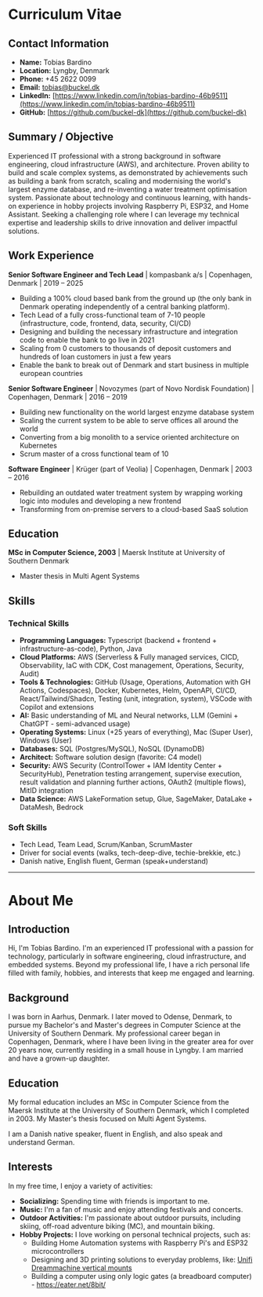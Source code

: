 # Curriculum Vitae

## **Contact Information**

* **Name:** Tobias Bardino  
* **Location:** Lyngby, Denmark  
* **Phone:** \+45 2622 0099  
* **Email:** tobias@buckel.dk  
* **LinkedIn:** [https://www.linkedin.com/in/tobias-bardino-46b9511](https://www.linkedin.com/in/tobias-bardino-46b9511)  
* **GitHub:** [https://github.com/buckel-dk](https://github.com/buckel-dk)

##

## **Summary / Objective**

Experienced IT professional with a strong background in software engineering, cloud infrastructure (AWS), and architecture. Proven ability to build and scale complex systems, as demonstrated by achievements such as building a bank from scratch, scaling and modernising the world's largest enzyme database, and re-inventing a water treatment optimisation system. Passionate about technology and continuous learning, with hands-on experience in hobby projects involving Raspberry Pi, ESP32, and Home Assistant. Seeking a challenging role where I can leverage my technical expertise and leadership skills to drive innovation and deliver impactful solutions.

## **Work Experience**

**Senior Software Engineer and Tech Lead** | kompasbank a/s | Copenhagen, Denmark | 2019 – 2025

* Building a 100% cloud based bank from the ground up (the only bank in Denmark operating independently of a central banking platform).  
* Tech Lead of a fully cross-functional team of 7-10 people (infrastructure, code, frontend, data, security, CI/CD)  
* Designing and building the necessary infrastructure and integration code to enable the bank to go live in 2021  
* Scaling from 0 customers to thousands of deposit customers and hundreds of loan customers in just a few years  
* Enable the bank to break out of Denmark and start business in multiple european countries

**Senior Software Engineer** | Novozymes (part of Novo Nordisk Foundation) | Copenhagen, Denmark | 2016 – 2019

* Building new functionality on the world largest enzyme database system  
* Scaling the current system to be able to serve offices all around the world  
* Converting from a big monolith to a service oriented architecture on Kubernetes  
* Scrum master of a cross functional team of 10

**Software Engineer** | Krüger (part of Veolia) | Copenhagen, Denmark | 2003 – 2016

* Rebuilding an outdated water treatment system by wrapping working logic into modules and developing a new frontend  
* Transforming from on-premise servers to a cloud-based SaaS solution

## **Education**

**MSc in Computer Science, 2003** | Maersk Institute at University of Southern Denmark

* Master thesis in Multi Agent Systems

## **Skills**

### **Technical Skills**

* **Programming Languages:** Typescript (backend \+ frontend \+ infrastructure-as-code), Python, Java  
* **Cloud Platforms:** AWS (Serverless & Fully managed services, CICD, Observability, IaC with CDK, Cost management, Operations, Security, Audit)  
* **Tools & Technologies:** GitHub (Usage, Operations, Automation with GH Actions, Codespaces), Docker, Kubernetes, Helm, OpenAPI, CI/CD, React/Tailwind/Shadcn, Testing (unit, integration, system), VSCode with Copilot and extensions  
* **AI:** Basic understanding of ML and Neural networks, LLM (Gemini \+ ChatGPT \- semi-advanced usage)  
* **Operating Systems:** Linux (+25 years of everything), Mac (Super User), Windows (User)  
* **Databases:** SQL (Postgres/MySQL), NoSQL (DynamoDB)  
* **Architect:** Software solution design (favorite: C4 model)  
* **Security:** AWS Security (ControlTower \+ IAM Identity Center \+ SecurityHub), Penetration testing arrangement, supervise execution, result validation and planning further actions, OAuth2 (multiple flows), MitID integration  
* **Data Science:** AWS LakeFormation setup, Glue, SageMaker, DataLake \+ DataMesh, Bedrock

### **Soft Skills**

* Tech Lead, Team Lead, Scrum/Kanban, ScrumMaster  
* Driver for social events (walks, tech-deep-dive, techie-brekkie, etc.)  
* Danish native, English fluent, German (speak+understand)

---

# **About Me**

## **Introduction**

Hi, I'm Tobias Bardino. I'm an experienced IT professional with a passion for technology, particularly in software engineering, cloud infrastructure, and embedded systems. Beyond my professional life, I have a rich personal life filled with family, hobbies, and interests that keep me engaged and learning.

## **Background**

I was born in Aarhus, Denmark. I later moved to Odense, Denmark, to pursue my Bachelor's and Master's degrees in Computer Science at the University of Southern Denmark. My professional career began in Copenhagen, Denmark, where I have been living in the greater area for over 20 years now, currently residing in a small house in Lyngby. I am married and have a grown-up daughter.

## **Education**

My formal education includes an MSc in Computer Science from the Maersk Institute at the University of Southern Denmark, which I completed in 2003\. My Master's thesis focused on Multi Agent Systems.

I am a Danish native speaker, fluent in English, and also speak and understand German.

## **Interests**

In my free time, I enjoy a variety of activities:

* **Socializing:** Spending time with friends is important to me.  
* **Music:** I'm a fan of music and enjoy attending festivals and concerts.  
* **Outdoor Activities:** I'm passionate about outdoor pursuits, including skiing, off-road adventure biking (MC), and mountain biking.  
* **Hobby Projects:** I love working on personal technical projects, such as:
  * Building Home Automation systems with Raspberry Pi's and ESP32 microcontrollers
  * Designing and 3D printing solutions to everyday problems, like: [Unifi Dreammachine vertical mounts](https://cad.onshape.com/documents/52d1ef398ba3a923f68b1b10/w/bee3f246a37cbc0b5f5b16e3/e/3037ec19087f968ab908e7bc)
  * Building a computer using only logic gates (a breadboard computer) - https://eater.net/8bit/



